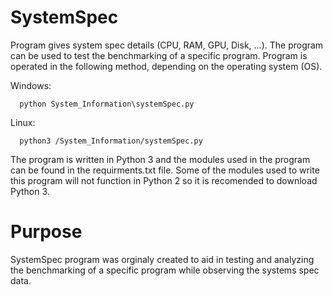 # SystemSpec
Program gives system spec details (CPU, RAM, GPU, Disk, ...). The program can be used to test the benchmarking of a specific program. Program is operated in the following method, depending on the operating system (OS).

Windows:
      
      python System_Information\systemSpec.py

Linux:
      
      python3 /System_Information/systemSpec.py


The program is written in Python 3 and the modules used in the program can be found in the requirments.txt file. Some of the modules used to write this program will not function in Python 2 so it is recomended to download Python 3.

# Purpose
SystemSpec program was orginaly created to aid in testing and analyzing the benchmarking of a specific program while observing the systems spec data.

